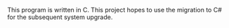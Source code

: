 This program is written in C.
This project hopes to use the migration to C# for the subsequent system upgrade.
